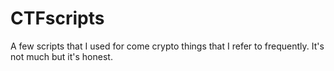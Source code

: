 # CTFscripts

A few scripts that I used for come crypto things that I refer to frequently. It's not much but it's honest.
